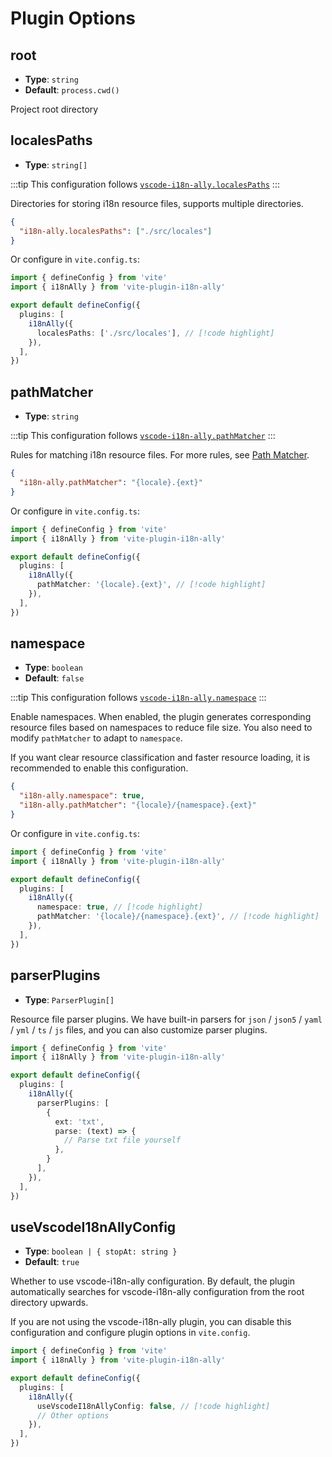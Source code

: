 # Plugin Options

## root

- **Type**: `string`
- **Default**: `process.cwd()`

Project root directory

## localesPaths

- **Type**: `string[]`

:::tip
This configuration follows [`vscode-i18n-ally.localesPaths`](https://github.com/lokalise/i18n-ally/wiki/Configurations)
:::

Directories for storing i18n resource files, supports multiple directories.

```json
{
  "i18n-ally.localesPaths": ["./src/locales"]
}
```

Or configure in `vite.config.ts`:

```ts
import { defineConfig } from 'vite'
import { i18nAlly } from 'vite-plugin-i18n-ally'

export default defineConfig({
  plugins: [
    i18nAlly({
      localesPaths: ['./src/locales'], // [!code highlight]
    }),
  ],
})
```

## pathMatcher

- **Type**: `string`

:::tip
This configuration follows [`vscode-i18n-ally.pathMatcher`](https://github.com/lokalise/i18n-ally/wiki/Path-Matcher)
:::

Rules for matching i18n resource files. For more rules, see [Path Matcher](https://github.com/lokalise/i18n-ally/wiki/Path-Matcher).

```json
{
  "i18n-ally.pathMatcher": "{locale}.{ext}"
}
```

Or configure in `vite.config.ts`:

```ts
import { defineConfig } from 'vite'
import { i18nAlly } from 'vite-plugin-i18n-ally'

export default defineConfig({
  plugins: [
    i18nAlly({
      pathMatcher: '{locale}.{ext}', // [!code highlight]
    }),
  ],
})
```

## namespace

- **Type**: `boolean`
- **Default**: `false`

:::tip
This configuration follows [`vscode-i18n-ally.namespace`](https://github.com/lokalise/i18n-ally/wiki/Namespaces)
:::

Enable namespaces. When enabled, the plugin generates corresponding resource files based on namespaces to reduce file size. You also need to modify `pathMatcher` to adapt to `namespace`.

If you want clear resource classification and faster resource loading, it is recommended to enable this configuration.

```json
{
  "i18n-ally.namespace": true,
  "i18n-ally.pathMatcher": "{locale}/{namespace}.{ext}"
}
```

Or configure in `vite.config.ts`:

```ts
import { defineConfig } from 'vite'
import { i18nAlly } from 'vite-plugin-i18n-ally'

export default defineConfig({
  plugins: [
    i18nAlly({
      namespace: true, // [!code highlight]
      pathMatcher: '{locale}/{namespace}.{ext}', // [!code highlight]
    }),
  ],
})
```

## parserPlugins

- **Type**: `ParserPlugin[]`

Resource file parser plugins. We have built-in parsers for `json` / `json5` / `yaml` / `yml` / `ts` / `js` files, and you can also customize parser plugins.

```ts
import { defineConfig } from 'vite'
import { i18nAlly } from 'vite-plugin-i18n-ally'

export default defineConfig({
  plugins: [
    i18nAlly({
      parserPlugins: [
        {
          ext: 'txt',
          parse: (text) => {
            // Parse txt file yourself
          },
        }
      ],
    }),
  ],
})
```

## useVscodeI18nAllyConfig

- **Type**: `boolean | { stopAt: string }`
- **Default**: `true`

Whether to use vscode-i18n-ally configuration. By default, the plugin automatically searches for vscode-i18n-ally configuration from the root directory upwards.

If you are not using the vscode-i18n-ally plugin, you can disable this configuration and configure plugin options in `vite.config`.

```ts
import { defineConfig } from 'vite'
import { i18nAlly } from 'vite-plugin-i18n-ally'

export default defineConfig({
  plugins: [
    i18nAlly({
      useVscodeI18nAllyConfig: false, // [!code highlight]
      // Other options
    }),
  ],
})
```
